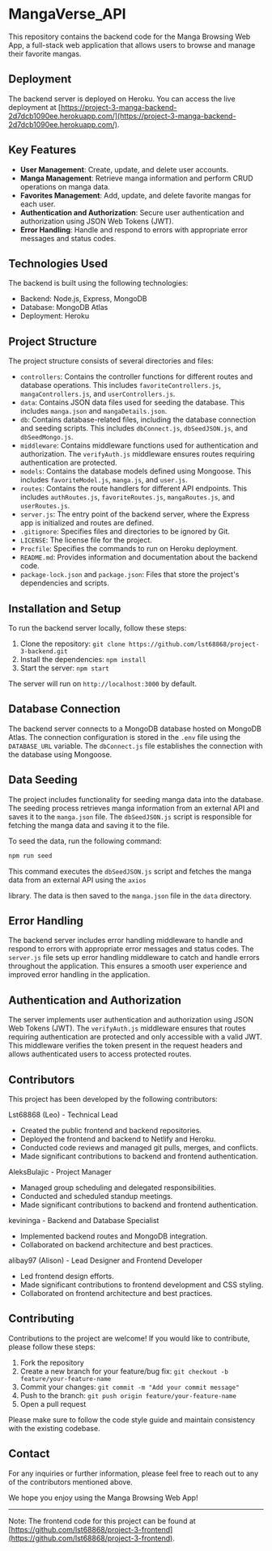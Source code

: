 # MangaVerse_API

This repository contains the backend code for the Manga Browsing Web App, a full-stack web application that allows users to browse and manage their favorite mangas.

## Deployment

The backend server is deployed on Heroku. You can access the live deployment at [https://project-3-manga-backend-2d7dcb1090ee.herokuapp.com/](https://project-3-manga-backend-2d7dcb1090ee.herokuapp.com/).

## Key Features

- **User Management**: Create, update, and delete user accounts.
- **Manga Management**: Retrieve manga information and perform CRUD operations on manga data.
- **Favorites Management**: Add, update, and delete favorite mangas for each user.
- **Authentication and Authorization**: Secure user authentication and authorization using JSON Web Tokens (JWT).
- **Error Handling**: Handle and respond to errors with appropriate error messages and status codes.

## Technologies Used

The backend is built using the following technologies:

- Backend: Node.js, Express, MongoDB
- Database: MongoDB Atlas
- Deployment: Heroku

## Project Structure

The project structure consists of several directories and files:

- `controllers`: Contains the controller functions for different routes and database operations. This includes `favoriteControllers.js`, `mangaControllers.js`, and `userControllers.js`.
- `data`: Contains JSON data files used for seeding the database. This includes `manga.json` and `mangaDetails.json`.
- `db`: Contains database-related files, including the database connection and seeding scripts. This includes `dbConnect.js`, `dbSeedJSON.js`, and `dbSeedMongo.js`.
- `middleware`: Contains middleware functions used for authentication and authorization. The `verifyAuth.js` middleware ensures routes requiring authentication are protected.
- `models`: Contains the database models defined using Mongoose. This includes `favoriteModel.js`, `manga.js`, and `user.js`.
- `routes`: Contains the route handlers for different API endpoints. This includes `authRoutes.js`, `favoriteRoutes.js`, `mangaRoutes.js`, and `userRoutes.js`.
- `server.js`: The entry point of the backend server, where the Express app is initialized and routes are defined.
- `.gitignore`: Specifies files and directories to be ignored by Git.
- `LICENSE`: The license file for the project.
- `Procfile`: Specifies the commands to run on Heroku deployment.
- `README.md`: Provides information and documentation about the backend code.
- `package-lock.json` and `package.json`: Files that store the project's dependencies and scripts.

## Installation and Setup

To run the backend server locally, follow these steps:

1. Clone the repository: `git clone https://github.com/lst68868/project-3-backend.git`
2. Install the dependencies: `npm install`
3. Start the server: `npm start`

The server will run on `http://localhost:3000` by default.

## Database Connection

The backend server connects to a MongoDB database hosted on MongoDB Atlas. The connection configuration is stored in the `.env` file using the `DATABASE_URL` variable. The `dbConnect.js` file establishes the connection with the database using Mongoose.

## Data Seeding

The project includes functionality for seeding manga data into the database. The seeding process retrieves manga information from an external API and saves it to the `manga.json` file. The `dbSeedJSON.js` script is responsible for fetching the manga data and saving it to the file.

To seed the data, run the following command:

```bash
npm run seed
```

This command executes the `dbSeedJSON.js` script and fetches the manga data from an external API using the `axios`

library. The data is then saved to the `manga.json` file in the `data` directory.

## Error Handling

The backend server includes error handling middleware to handle and respond to errors with appropriate error messages and status codes. The `server.js` file sets up error handling middleware to catch and handle errors throughout the application. This ensures a smooth user experience and improved error handling in the application.

## Authentication and Authorization

The server implements user authentication and authorization using JSON Web Tokens (JWT). The `verifyAuth.js` middleware ensures that routes requiring authentication are protected and only accessible with a valid JWT. This middleware verifies the token present in the request headers and allows authenticated users to access protected routes.

## Contributors

This project has been developed by the following contributors:

Lst68868 (Leo) - Technical Lead

- Created the public frontend and backend repositories.
- Deployed the frontend and backend to Netlify and Heroku.
- Conducted code reviews and managed git pulls, merges, and conflicts.
- Made significant contributions to backend and frontend authentication.

AleksBulajic - Project Manager

- Managed group scheduling and delegated responsibilities.
- Conducted and scheduled standup meetings.
- Made significant contributions to backend and frontend authentication.

kevininga - Backend and Database Specialist

- Implemented backend routes and MongoDB integration.
- Collaborated on backend architecture and best practices.

alibay97 (Alison) - Lead Designer and Frontend Developer

- Led frontend design efforts.
- Made significant contributions to frontend development and CSS styling.
- Collaborated on frontend architecture and best practices.

## Contributing

Contributions to the project are welcome! If you would like to contribute, please follow these steps:

1. Fork the repository
2. Create a new branch for your feature/bug fix: `git checkout -b feature/your-feature-name`
3. Commit your changes: `git commit -m "Add your commit message"`
4. Push to the branch: `git push origin feature/your-feature-name`
5. Open a pull request

Please make sure to follow the code style guide and maintain consistency with the existing codebase.

## Contact

For any inquiries or further information, please feel free to reach out to any of the contributors mentioned above.

We hope you enjoy using the Manga Browsing Web App!

---

Note: The frontend code for this project can be found at [https://github.com/lst68868/project-3-frontend](https://github.com/lst68868/project-3-frontend).

